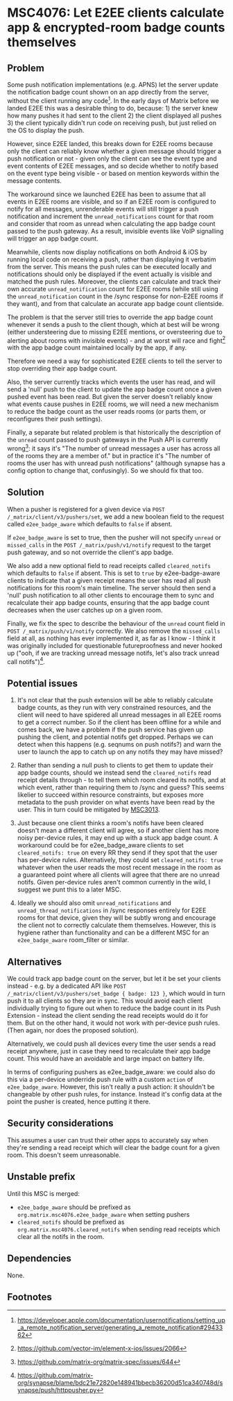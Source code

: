 # MSC4076: Let E2EE clients calculate app & encrypted-room badge counts themselves

## Problem

Some push notification implementations (e.g. APNS) let the server update the notification badge count shown on an app
directly from the server, without the client running any code[^1].  In the early days of Matrix before we landed E2EE
this was a desirable thing to do, because: 1) the server knew how many pushes it had sent to the client 2) the client
displayed all pushes 3) the client typically didn't run code on receiving push, but just relied on the OS to display
the push.

However, since E2EE landed, this breaks down for E2EE rooms because only the client can reliably know whether a given
message should trigger a push notification or not - given only the client can see the event type and event contents
of E2EE messages, and so decide whether to notify based on the event type being visible - or based on mention keywords
within the message contents.

The workaround since we launched E2EE has been to assume that all events in E2EE rooms are visible, and so if an E2EE
room is configured to notify for all messages, unrenderable events will still trigger a push notification and increment
the `unread_notifications` count for that room and consider that room as unread when calculating the app badge count
passed to the push gateway.  As a result, invisible events like VoIP signalling will trigger an app badge count.

Meanwhile, clients now display notifications on both Android & iOS by running local code on receiving a push, rather
than displaying it verbatim from the server.  This means the push rules can be executed locally and notifications should
only be displayed if the event actually is visible and matched the push rules.  Moreover, the clients can calculate and
track their own accurate `unread_notification` count for E2EE rooms (while still using the `unread_notification` count
in the /sync response for non-E2EE rooms if they want), and from that calculate an accurate app badge count
clientside.

The problem is that the server still tries to override the app badge count whenever it sends a push to the client though,
which at best will be wrong (either understeering due to missing E2EE mentions, or oversteering due to alerting about
rooms with invisible events) - and at worst will race and fight[^2] with the app badge count maintained locally by the
app, if any.

Therefore we need a way for sophisticated E2EE clients to tell the server to stop overriding their app badge count.

Also, the server currently tracks which events the user has read, and will send a 'null' push to the client to update
the app badge count once a given pushed event has been read.  But given the server doesn't reliably know what events
cause pushes in E2EE rooms, we will need a new mechanism to reduce the badge count as the user reads rooms (or parts
them, or reconfigures their push settings).
 
Finally, a separate but related problem is that historically the description of the `unread` count passed to push
gateways in the Push API is currently wrong[^3]: it says it's "The number of unread messages a user has across all of
the rooms they are a member of." but in practice it's "The number of rooms the user has with unread push
notifications" (although synapse has a config option to change that, confusingly). So we should fix that too.

## Solution

When a pusher is registered for a given device via `POST /_matrix/client/v3/pushers/set`, we add a new boolean field
to the request called `e2ee_badge_aware` which defaults to `false` if absent.

If `e2ee_badge_aware` is set to true, then the pusher will not specify `unread` or `missed_calls` in the
`POST /_matrix/push/v1/notify` request to the target push gateway, and so not override the client's app badge.

We also add a new optional field to read receipts called `cleared_notifs` which defaults to `false` if absent.  This is
set to `true` by e2ee-badge-aware clients to indicate that a given receipt means the user has read all push
notifications for this room's main timeline.  The server should then send a 'null' push notification to all other
clients to encourage them to sync and recalculate their app badge counts, ensuring that the app badge count decreases
when the user catches up on a given room.

Finally, we fix the spec to describe the behaviour of the `unread` count field in `POST /_matrix/push/v1/notify`
correctly.  We also remove the `missed_calls` field at all, as nothing has ever implemented it, as far as I know - I
think it was originally included for questionable futureproofness and never hooked up ("ooh, if we are tracking unread
message notifs, let's also track unread call notifs")[^4].

## Potential issues

1. It's not clear that the push extension will be able to reliably calculate badge counts, as they run with very
constrained resources, and the client will need to have spidered all unread messages in all E2EE rooms to get a correct
number.  So if the client has been offline for a while and comes back, we have a problem if the push service has given
up pushing the client, and potential notifs get dropped.  Perhaps we can detect when this happens (e.g. seqnums on push
notifs?) and warn the user to launch the app to catch up on any notifs they may have missed?

2. Rather than sending a null push to clients to get them to update their app badge counts, should we instead send the
`cleared_notifs` read receipt details through - to tell them which room cleared its notifs, and at which event, rather
than requiring them to /sync and guess?  This seems likelier to succeed within resource constraints, but exposes more
metadata to the push provider on what events have been read by the user.  This in turn could be mitigated by
[MSC3013](https://github.com/matrix-org/matrix-spec-proposals/pull/3013).

3. Just because one client thinks a room's notifs have been cleared doesn't mean a different client will agree, so if
another client has more noisy per-device rules, it may end up with a stuck app badge count.  A workaround could be for
e2ee_badge_aware clients to set `cleared_notifs: true` on every RR they send if they spot that the user has per-device
rules.  Alternatively, they could set `cleared_notifs: true` whatever when the user reads the most recent message in
the room as a guaranteed point where all clients will agree that there are no unread notifs.
Given per-device rules aren't common currently in the wild, I suggest we punt this to a later MSC.

4. Ideally we should also omit `unread_notifications` and `unread_thread_notifications` in /sync responses entirely for
E2EE rooms for that device, given they will be subtly wrong and encourage the client not to correctly calculate them
themselves.  However, this is hygiene rather than functionality and can be a different MSC for an `e2ee_badge_aware`
room_filter or similar.

## Alternatives

We could track app badge count on the server, but let it be set your clients instead - e.g. by a dedicated API like
`POST /_matrix/client/v3/pushers/set_badge { badge: 123 }`, which would in turn push it to all clients so they are in
sync.  This would avoid each client individually trying to figure out when to reduce the badge count in its Push
Extension - instead the client sending the read receipts would do it for them.  But on the other hand, it would not
work with per-device push rules.  (Then again, nor does the proposed solution).

Alternatively, we could push all devices every time the user sends a read receipt anywhere, just in case they need to
recalculate their app badge count.  This would have an avoidable and large impact on battery life.

In terms of configuring pushers as e2ee_badge_aware: we could also do this via a per-device underride push rule with
a custom `action` of `e2ee_badge_aware`.  However, this isn't really a push action: it shouldn't be changeable by other
push rules, for instance.  Instead it's config data at the point the pusher is created, hence putting it there.

## Security considerations

This assumes a user can trust their other apps to accurately say when they're sending a read receipt which will clear
the badge count for a given room.  This doesn't seem unreasonable.

## Unstable prefix

Until this MSC is merged:
 * `e2ee_badge_aware` should be prefixed as `org.matrix.msc4076.e2ee_badge_aware` when setting pushers
 * `cleared_notifs` should be prefixed as `org.matrix.msc4076.cleared_notifs` when sending read receipts which clear
   all the notifs in the room.

## Dependencies

None.

## Footnotes

[^1]: https://developer.apple.com/documentation/usernotifications/setting_up_a_remote_notification_server/generating_a_remote_notification#2943362
[^2]: https://github.com/vector-im/element-x-ios/issues/2066
[^3]: https://github.com/matrix-org/matrix-spec/issues/644
[^4]: https://github.com/matrix-org/synapse/blame/bdc21e72820e148941bbecb36200d51ca340748d/synapse/push/httppusher.py